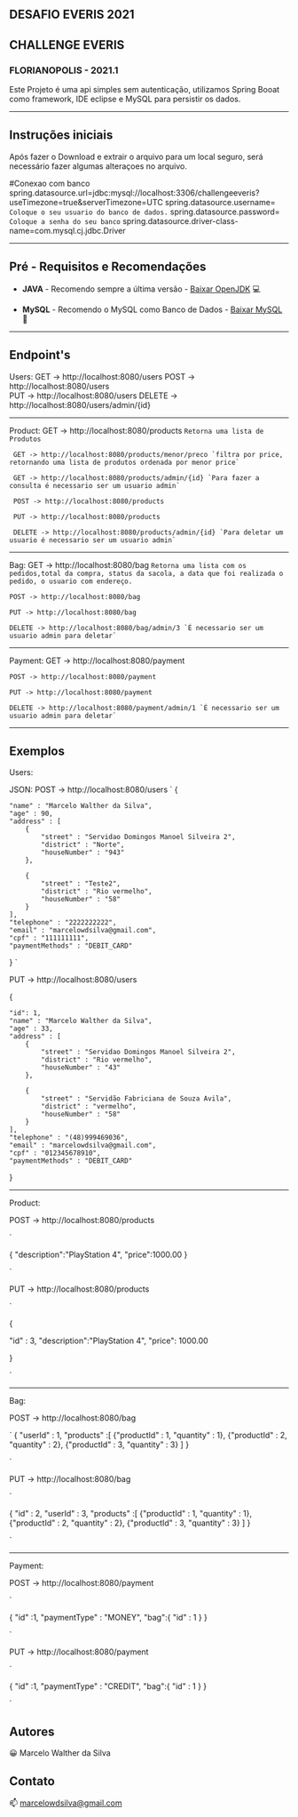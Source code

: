 ## DESAFIO EVERIS 2021
## CHALLENGE EVERIS
### FLORIANOPOLIS - 2021.1
Este Projeto é uma api simples sem autenticação, utilizamos Spring Booat como framework, IDE eclipse e MySQL para persistir os dados.

------------------------------------
## Instruções iniciais

Após fazer o Download e extrair o arquivo para um local seguro, será necessário fazer algumas alteraçoes no arquivo.

#Conexao com banco
spring.datasource.url=jdbc:mysql://localhost:3306/challengeeveris?useTimezone=true&serverTimezone=UTC
spring.datasource.username= `Coloque o seu usuario do banco de dados.`
spring.datasource.password= `Coloque a senha do seu banco`
spring.datasource.driver-class-name=com.mysql.cj.jdbc.Driver

------------------------------------

## Pré - Requisitos e Recomendações

- **JAVA** - Recomendo sempre a última versão - [Baixar OpenJDK](http://jdk.java.net/archive/) :computer:

- **MySQL** - Recomendo o MySQL como Banco de Dados - [Baixar MySQL](https://www.mysql.com/downloads/) :bank:

------------------------------------
## Endpoint's
Users:
     GET -> http://localhost:8080/users
     POST -> http://localhost:8080/users     
     PUT -> http://localhost:8080/users
    DELETE -> http://localhost:8080/users/admin/{id}
    
------------------------------------    
Product:
     GET -> http://localhost:8080/products  `Retorna uma lista de Produtos`
     
     GET -> http://localhost:8080/products/menor/preco `filtra por price, retornando uma lista de produtos ordenada por menor price`
     
     GET -> http://localhost:8080/products/admin/{id} `Para fazer a consulta é necessario ser um usuario admin`
     
     POST -> http://localhost:8080/products
     
     PUT -> http://localhost:8080/products 
     
     DELETE -> http://localhost:8080/products/admin/{id} `Para deletar um usuario é necessario ser um usuario admin`
     
     
------------------------------------
Bag:
    GET -> http://localhost:8080/bag `Retorna uma lista com os pedidos,total da compra, status da sacola, a data que foi realizada o pedido, o usuario com endereço.`
    
    POST -> http://localhost:8080/bag
    
    PUT -> http://localhost:8080/bag
    
    DELETE -> http://localhost:8080/bag/admin/3 `É necessario ser um usuario admin para deletar`
    
------------------------------------    
Payment:
    GET -> http://localhost:8080/payment
    
    POST -> http://localhost:8080/payment
    
    PUT -> http://localhost:8080/payment
    
    DELETE -> http://localhost:8080/payment/admin/1 `É necessario ser um usuario admin para deletar` 
    
------------------------------------

## Exemplos

Users:
 
 JSON: 
  POST -> http://localhost:8080/users
  `
  {
   
    "name" : "Marcelo Walther da Silva",
    "age" : 90,
    "address" : [
        {
            "street" : "Servidao Domingos Manoel Silveira 2",
            "district" : "Norte",
            "houseNumber" : "943"            
        },
 
        {
            "street" : "Teste2",
            "district" : "Rio vermelho",
            "houseNumber" : "58"
        }
    ],
    "telephone" : "2222222222",
    "email" : "marcelowdsilva@gmail.com",
    "cpf" : "111111111",
    "paymentMethods" : "DEBIT_CARD"
}
`

PUT -> http://localhost:8080/users



  {
  
    "id": 1,
    "name" : "Marcelo Walther da Silva",
    "age" : 33,
    "address" : [
        {
            "street" : "Servidao Domingos Manoel Silveira 2",
            "district" : "Rio vermelho",
            "houseNumber" : "43"            
        },
 
        {
            "street" : "Servidão Fabriciana de Souza Avila",
            "district" : "vermelho",
            "houseNumber" : "58"
        }
    ],
    "telephone" : "(48)999469036",
    "email" : "marcelowdsilva@gmail.com",
    "cpf" : "012345678910",
    "paymentMethods" : "DEBIT_CARD"
}


------------------------------------

Product:
 
 POST -> http://localhost:8080/products
 
 
 `
 
{
   "description":"PlayStation 4",
   "price":1000.00
}
 
 
`

  PUT -> http://localhost:8080/products 
  
  
`

{

   "id" : 3,
    "description":"PlayStation 4",
   "price": 1000.00
   
}


`

------------------------------------

Bag:

 POST -> http://localhost:8080/bag 
 
 
`
{
    "userId" : 1,
    "products" :[
        {"productId" : 1, "quantity" : 1},
        {"productId" : 2, "quantity" : 2},
        {"productId" : 3, "quantity" : 3}
    ]
}


`

  PUT -> http://localhost:8080/bag
  
  

`

{
    "id" : 2,
   "userId" : 3,
    "products" :[
        {"productId" : 1, "quantity" : 1},
        {"productId" : 2, "quantity" : 2},
        {"productId" : 3, "quantity" : 3}
    ]
}


`

------------------------------------

Payment:

  POST -> http://localhost:8080/payment


`
  
  {
    "id" :1,
    "paymentType" : "MONEY",
    "bag":{
        "id" : 1
    }
}
  
  
`
  
  PUT -> http://localhost:8080/payment
  


`
  
  {
    "id" :1,
    "paymentType" : "CREDIT",
    "bag":{
        "id" : 1
    }
}
  
  
` 


## Autores

:grinning: Marcelo Walther da Silva

## Contato

:mailbox: marcelowdsilva@gmail.com

